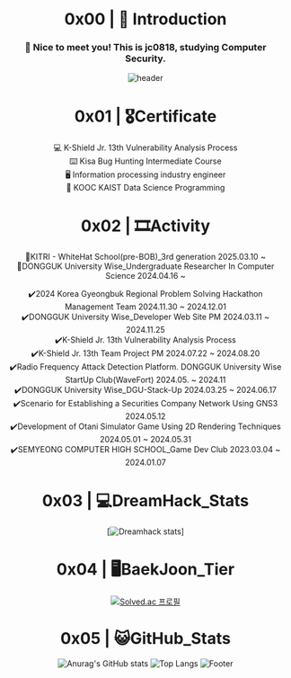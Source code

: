 <div align="center"> 
  
# 0x00 | 👶 Introduction
  
  ### :wave: Nice to meet you! This is jc0818, studying Computer Security.
  
![header](https://capsule-render.vercel.app/api?type=waving&color=auto&text=jc0818&fontAlign=50&fontSize=55)
  <br/>
  
# 0x01 | 🎖Certificate
💻 K-Shield Jr. 13th Vulnerability Analysis Process <br>
⌨️ Kisa Bug Hunting Intermediate Course <br>
🖥 Information processing industry engineer <br>
🏅 KOOC KAIST Data Science Programming <br/>


# 0x02 | 🎞️Activity
🔄️KITRI - WhiteHat School(pre-BOB)_3rd generation 2025.03.10 ~ <br/>
🔄️DONGGUK University Wise_Undergraduate Researcher In Computer Science 2024.04.16 ~  <br/>

✔️2024 Korea Gyeongbuk Regional Problem Solving Hackathon Management Team 2024.11.30 ~ 2024.12.01 <br/>
✔️DONGGUK University Wise_Developer Web Site PM 2024.03.11 ~ 2024.11.25 <br/> 
✔️K-Shield Jr. 13th Vulnerability Analysis Process <br/> 
✔️K-Shield Jr. 13th Team Project PM 2024.07.22 ~ 2024.08.20 <br/> 
✔️Radio Frequency Attack Detection Platform. DONGGUK University Wise StartUp Club(WaveFort) 2024.05. ~  2024.11 <br/>
✔️DONGGUK University Wise_DGU-Stack-Up 2024.03.25 ~ 2024.06.17 <br/>
✔️Scenario for Establishing a Securities Company Network Using GNS3 2024.05.12<br/>
✔️Development of Otani Simulator Game Using 2D Rendering Techniques 2024.05.01 ~ 2024.05.31 <br/>
✔️SEMYEONG COMPUTER HIGH SCHOOL_Game Dev Club 2023.03.04 ~ 2024.01.07 <br/>

# 0x03 | 💻DreamHack_Stats 
[![Dreamhack stats](https://dreamhack-readme-stats.vercel.app/api/stats?username=kjc)]

# 0x04 | 🖥BaekJoon_Tier 

[![Solved.ac
프로필](http://mazassumnida.wtf/api/v2/generate_badge?boj=juchan_05)](https://solved.ac/juchan_05)
<br/>

# 0x05 | 😺GitHub_Stats 
![Anurag's GitHub stats](https://github-readme-stats.vercel.app/api?username=jc0818&show_icons=true&theme=radical)
![Top Langs](https://github-readme-stats.vercel.app/api/top-langs/?username=jc0818&layout=compact)
![Footer](https://capsule-render.vercel.app/api?type=waving&color=auto&height=200&section=footer)
<br/>

</div>
